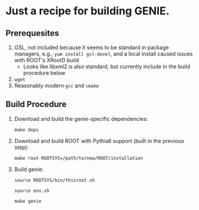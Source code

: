 # Just a recipe for building GENIE.

## Prerequesites
1. GSL, not included because it seems to be standard in package managers, e.g., `yum install gsl-devel`, and a local install caused issues with ROOT's XRootD build
    * Looks like libxml2 is also standard, but currently include in the build procedure below 
2. `wget`
3. Reasonably modern `gcc` and `cmake`

## Build Procedure
1. Download and build the genie-specific dependencies:
 
   `make deps`

2. Download and build ROOT with Pythia6 support (built in the previous step):

   `make root ROOTSYS=/path/to/new/ROOT/installation`

3. Build genie:

   `source ROOTSYS/bin/thisroot.sh`

   `source env.sh`

   `make genie`

